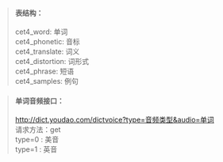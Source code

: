 > #### 表结构：
> cet4_word: 单词   
> cet4_phonetic: 音标   
> cet4_translate: 词义   
> cet4_distortion: 词形式   
> cet4_phrase: 短语   
> cet4_samples: 例句
> 
> 


> #### 单词音频接口：
> http://dict.youdao.com/dictvoice?type=音频类型&audio=单词    
> 请求方法：get   
> type=0 : 美音   
> type=1 : 英音
